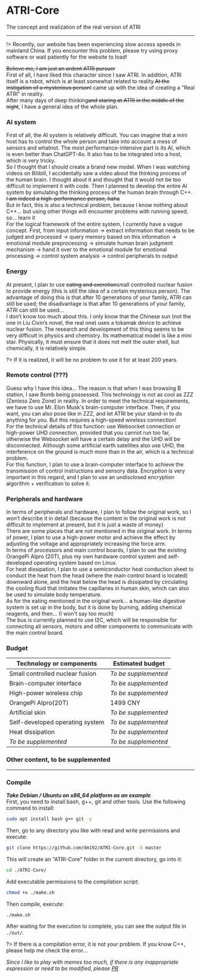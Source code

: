 # ATRI-Core
The concept and realization of the real version of ATRI

-------------

!> Recently, our website has been experiencing slow access speeds in mainland China. If you encounter this problem, please try using proxy software or wait patiently for the website to load!

~~Believe me, I am just an ardent ATRI pursuer~~  
First of all, I have liked this character since I saw ATRI. In addition, ATRI itself is a robot, which is at least somewhat related to reality.~~At the instigation of a mysterious person~~I came up with the idea of ​​creating a "Real ATRI" in reality.  
After many days of deep thinking~~and staring at ATRI in the middle of the night~~, I have a general idea of ​​the whole plan.  
### AI system
First of all, the AI ​​system is relatively difficult. You can imagine that a mini host has to control the whole person and take into account a mess of sensors and whatnot. The most performance-intensive part is its AI, which is even better than ChatGPT-4o. It also has to be integrated into a host, which is very tricky.  
So I thought that I should create a brand new model. When I was watching videos on Bilibili, I accidentally saw a video about the thinking process of the human brain. I thought about it and thought that it would not be too difficult to implement it with code. Then I planned to develop the entire AI system by simulating the thinking process of the human brain through C++. ~~I am indeed a high-performance person, haha~~  
But in fact, this is also a technical problem, because I know nothing about C++... but using other things will encounter problems with running speed, so... learn it  
For the logical framework of the entire system, I currently have a vague concept. First, from input information → extract information that needs to be judged and processed → query memory based on this information → emotional module preprocessing → simulate human brain judgment mechanism → hand it over to the emotional module for emotional processing → control system analysis → control peripherals to output  
### Energy
At present, I plan to use ~~eating and excretion~~small controlled nuclear fusion to provide energy (this is still the idea of ​​a certain mysterious person). The advantage of doing this is that after 10 generations of your family, ATRI can still be used; the disadvantage is that after 10 generations of your family, ATRI can still be used...  
I don’t know too much about this. I only know that the Chinese sun (not the one in Liu Cixin’s novel, the real one) uses a tokamak device to achieve nuclear fusion. The research and development of this thing seems to be very difficult in physics and chemistry. Its mathematical model is like a mini star. Physically, it must ensure that it does not melt the outer shell, but chemically, it is relatively simple.  

?> If it is realized, it will be no problem to use it for at least 200 years.

### Remote control (???)
Guess why I have this idea... The reason is that when I was browsing B station, I saw Bomb being possessed. This technology is not as cool as ZZZ (Zenless Zero Zone) in reality. In order to meet the technical requirements, we have to use Mr. Elon Musk's brain-computer interface. Then, if you want, you can also pose like in ZZZ, and let ATRI be your stand-in to do anything for you. But this requires a high-speed wireless connection!  
For the technical details of this function: use Websocket connection or high-power UHD connection, provided that you cannot run too far, otherwise the Websocket will have a certain delay and the UHD will be disconnected. Although some artificial earth satellites also use UHD, the interference on the ground is much more than in the air, which is a technical problem.  
For this function, I plan to use a brain-computer interface to achieve the transmission of control instructions and sensory data. Encryption is very important in this regard, and I plan to use an undisclosed encryption algorithm + verification to solve it.  
### Peripherals and hardware
In terms of peripherals and hardware, I plan to follow the original work, so I won’t describe it in detail (because the content in the original work is not difficult to implement at present, but it is just a waste of money)  
There are some places that are not mentioned in the original work. In terms of power, I plan to use a high-power motor and achieve the effect by adjusting the voltage and appropriately increasing the force arm.  
In terms of processors and main control boards, I plan to use the existing OrangePi AIpro (20T), plus my own hardware control system and self-developed operating system based on Linux.  
For heat dissipation, I plan to use a semiconductor heat conduction sheet to conduct the heat from the head (where the main control board is located) downward alone, and the heat below the head is dissipated by circulating the cooling fluid that imitates the capillaries in human skin, which can also be used to simulate body temperature.  
As for the eating mentioned in the original work... a human-like digestive system is set up in the body, but it is done by burning, adding chemical reagents, and then... (I won't say too much)  
The bus is currently planned to use I2C, which will be responsible for connecting all sensors, motors and other components to communicate with the main control board.  
### Budget
|Technology or components|Estimated budget|
|--------|-------|
|Small controlled nuclear fusion|*To be supplemented*|
|Brain-computer interface|*To be supplemented*|
|High-power wireless chip|*To be supplemented*|
|OrangePi AIpro(20T)| 1499 CNY |
|Artificial skin|*To be supplemented*|
|Self-developed operating system|*To be supplemented*|
|Heat dissipation|*To be supplemented*|
|*To be supplemented*|*To be supplemented*|

### Other content, to be supplemented

-------------
### Compile
***Take Debian / Ubuntu on x86_64 platform as an example***  
First, you need to install bash, g++, git and other tools. Use the following command to install:
```bash
sudo apt install bash g++ git -y
```
Then, go to any directory you like with read and write permissions and execute:
```bash
git clone https://github.com/dm192/ATRI-Core.git -b master
```
This will create an "ATRI-Core" folder in the current directory, go into it:
```bash
cd ./ATRI-Core/
```
Add executable permissions to the compilation script:
```bash
chmod +x ./make.sh
```
Then compile, execute:
```bash
./make.sh
```
After waiting for the execution to complete, you can see the output file in `./out/`.

?> If there is a compilation error, it is not your problem. If you know C++, please help me check the error...

*Since I like to play with memes too much, if there is any inappropriate expression or need to be modified, please [PR](https://github.com/dm192/ATRI-Core/pulls)*
